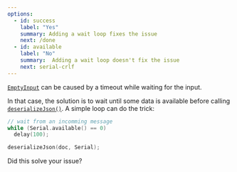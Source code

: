 ```yaml
---
options:
  - id: success
    label: "Yes"
    summary: Adding a wait loop fixes the issue
    next: /done
  - id: available
    label: "No"
    summary:  Adding a wait loop doesn't fix the issue
    next: serial-crlf
---
```


[`EmptyInput`](/v6/api/misc/deserializationerror/#emptyinput) can be caused by a timeout while waiting for the input.

In that case, the solution is to wait until some data is available before calling [`deserializeJson()`](/v6/api/json/deserializejson/). A simple loop can do the trick:

```c++
// wait from an incomming message
while (Serial.available() == 0)
  delay(100);

deserializeJson(doc, Serial);
```

Did this solve your issue?